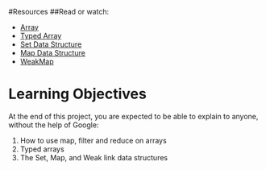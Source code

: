 #Resources
##Read or watch:

* [Array](https://intranet.alxswe.com/rltoken/bcXqK1IaIHtrZ45sv0RxsQ)
* [Typed Array](https://intranet.alxswe.com/rltoken/BQ5bjKk8Q2YrpwVl0gZpXQ)
* [Set Data Structure](https://intranet.alxswe.com/rltoken/Ch8vq39y9QnlTMr8CymgEg)
* [Map Data Structure](https://intranet.alxswe.com/rltoken/W29MV3f8Ii4HmeJSALNIpw)
* [WeakMap](https://intranet.alxswe.com/rltoken/pSetFVFeIR660GPE0flPdg)

# Learning Objectives
At the end of this project, you are expected to be able to explain to anyone, without the help of Google:

1. How to use map, filter and reduce on arrays
2. Typed arrays
3. The Set, Map, and Weak link data structures